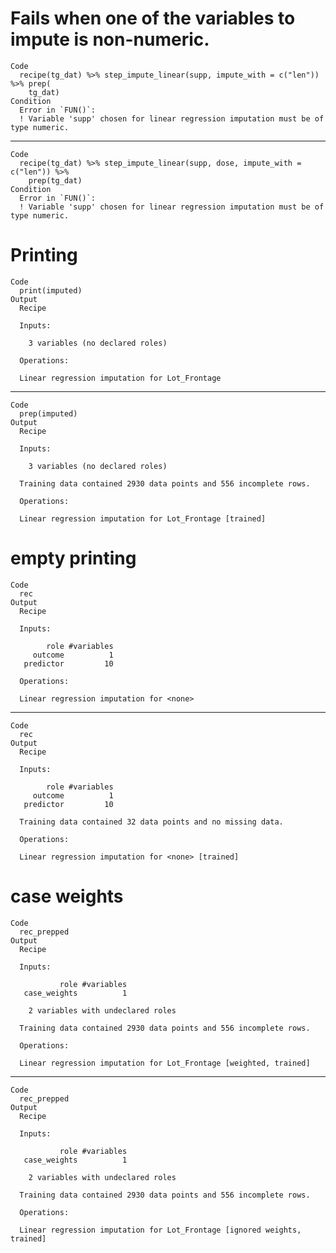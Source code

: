 # Fails when one of the variables to impute is non-numeric.

    Code
      recipe(tg_dat) %>% step_impute_linear(supp, impute_with = c("len")) %>% prep(
        tg_dat)
    Condition
      Error in `FUN()`:
      ! Variable 'supp' chosen for linear regression imputation must be of type numeric.

---

    Code
      recipe(tg_dat) %>% step_impute_linear(supp, dose, impute_with = c("len")) %>%
        prep(tg_dat)
    Condition
      Error in `FUN()`:
      ! Variable 'supp' chosen for linear regression imputation must be of type numeric.

# Printing

    Code
      print(imputed)
    Output
      Recipe
      
      Inputs:
      
        3 variables (no declared roles)
      
      Operations:
      
      Linear regression imputation for Lot_Frontage

---

    Code
      prep(imputed)
    Output
      Recipe
      
      Inputs:
      
        3 variables (no declared roles)
      
      Training data contained 2930 data points and 556 incomplete rows. 
      
      Operations:
      
      Linear regression imputation for Lot_Frontage [trained]

# empty printing

    Code
      rec
    Output
      Recipe
      
      Inputs:
      
            role #variables
         outcome          1
       predictor         10
      
      Operations:
      
      Linear regression imputation for <none>

---

    Code
      rec
    Output
      Recipe
      
      Inputs:
      
            role #variables
         outcome          1
       predictor         10
      
      Training data contained 32 data points and no missing data.
      
      Operations:
      
      Linear regression imputation for <none> [trained]

# case weights

    Code
      rec_prepped
    Output
      Recipe
      
      Inputs:
      
               role #variables
       case_weights          1
      
        2 variables with undeclared roles
      
      Training data contained 2930 data points and 556 incomplete rows. 
      
      Operations:
      
      Linear regression imputation for Lot_Frontage [weighted, trained]

---

    Code
      rec_prepped
    Output
      Recipe
      
      Inputs:
      
               role #variables
       case_weights          1
      
        2 variables with undeclared roles
      
      Training data contained 2930 data points and 556 incomplete rows. 
      
      Operations:
      
      Linear regression imputation for Lot_Frontage [ignored weights, trained]


